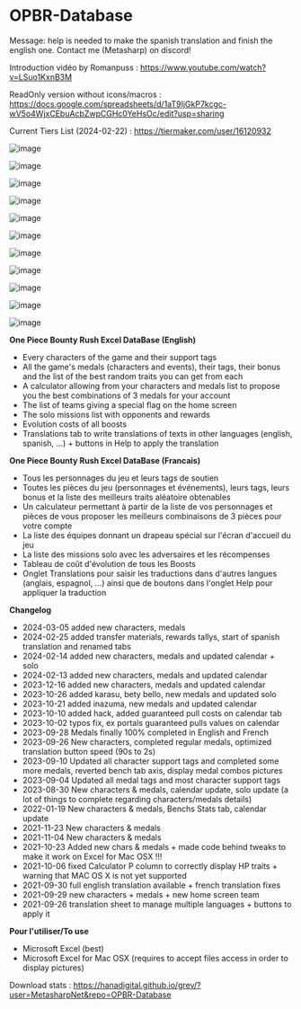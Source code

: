 # OPBR-Database

Message: help is needed to make the spanish translation and finish the english one. Contact me (Metasharp) on discord!

Introduction vidéo by Romanpuss : 
https://www.youtube.com/watch?v=LSuo1KxnB3M

ReadOnly version without icons/macros : https://docs.google.com/spreadsheets/d/1aT9IjGkP7kcgc-wV5o4WjxCEbuAcbZwpCGHc0YeHsOc/edit?usp=sharing

Current Tiers List (2024-02-22) : https://tiermaker.com/user/16120932

![image](https://github.com/MetasharpNet/OPBR-Database/assets/70144948/e5cc77d2-2c9b-4d28-8342-3f4dff795e18)

![image](https://github.com/MetasharpNet/OPBR-Database/assets/70144948/d07d5ff8-89dd-4361-9322-ef39b11c7ebd)

![image](https://github.com/MetasharpNet/OPBR-Database/assets/70144948/e14dae96-aa0e-4a6b-9dcc-463fa91b0117)

![image](https://github.com/MetasharpNet/OPBR-Database/assets/70144948/8dd49862-ba79-4e60-a78d-34145076de64)

![image](https://github.com/MetasharpNet/OPBR-Database/assets/70144948/8f7523bc-c9df-48d1-9eb7-9be98ab838d3)

![image](https://github.com/MetasharpNet/OPBR-Database/assets/70144948/b7861f87-e6cc-48a8-adb1-beccbb6fda3d)

![image](https://github.com/MetasharpNet/OPBR-Database/assets/70144948/e5d5274e-72f6-4c35-885f-148ea22ff3ea)

![image](https://github.com/MetasharpNet/OPBR-Database/assets/70144948/a84a3350-5932-4098-a8b1-0fa9e86863d0)

![image](https://github.com/MetasharpNet/OPBR-Database/assets/70144948/8db52a02-6f76-49b4-8eb5-5a9eabe38d36)

![image](https://github.com/MetasharpNet/OPBR-Database/assets/70144948/d9dbdc8d-d83e-4446-b6ae-c86d3189899a)

![image](https://github.com/MetasharpNet/OPBR-Database/assets/70144948/4fadea33-54d5-43e9-96c6-e940a75f0c81)

**One Piece Bounty Rush Excel DataBase (English)**

- Every characters of the game and their support tags
- All the game's medals (characters and events), their tags, their bonus and the list of the best random traits you can get from each
- A calculator allowing from your characters and medals list to propose you the best combinations of 3 medals for your account
- The list of teams giving a special flag on the home screen
- The solo missions list with opponents and rewards
- Evolution costs of all boosts
- Translations tab to write translations of texts in other languages (english, spanish, ...) + buttons in Help to apply the translation

**One Piece Bounty Rush Excel DataBase (Francais)**

- Tous les personnages du jeu et leurs tags de soutien
- Toutes les pièces du jeu (personnages et événements), leurs tags, leurs bonus et la liste des meilleurs traits aléatoire obtenables
- Un calculateur permettant à partir de la liste de vos personnages et pièces de vous proposer les meilleurs combinaisons de 3 pièces pour votre compte
- La liste des équipes donnant un drapeau spécial sur l'écran d'accueil du jeu
- La liste des missions solo avec les adversaires et les récompenses
- Tableau de coût d'évolution de tous les Boosts
- Onglet Translations pour saisir les traductions dans d'autres langues (anglais, espagnol, ...) ainsi que de boutons dans l'onglet Help pour appliquer la traduction

**Changelog**
- 2024-03-05 added new characters, medals
- 2024-02-25 added transfer materials, rewards tallys, start of spanish translation and renamed tabs
- 2024-02-14 added new characters, medals and updated calendar + solo
- 2024-02-13 added new characters, medals and updated calendar
- 2023-12-16 added new characters, medals and updated calendar
- 2023-10-26 added karasu, bety bello, new medals and updated solo
- 2023-10-21 added inazuma, new medals and updated calendar
- 2023-10-10 added hack, added guaranteed pull costs on calendar tab
- 2023-10-02 typos fix, ex portals guaranteed pulls values on calendar
- 2023-09-28 Medals finally 100% completed in English and French
- 2023-09-26 New characters, completed regular medals, optimized translation button speed (90s to 2s)
- 2023-09-10 Updated all character support tags and completed some more medals, reverted bench tab axis, display medal combos pictures
- 2023-09-04 Updated all medal tags and most character support tags
- 2023-08-30 New characters & medals, calendar update, solo update (a lot of things to complete regarding characters/medals details)
- 2022-01-19 New characters & medals, Benchs Stats tab, calendar update
- 2021-11-23 New characters & medals
- 2021-11-04 New characters & medals
- 2021-10-23 Added new chars & medals + made code behind tweaks to make it work on Excel for Mac OSX !!!
- 2021-10-06 fixed Calculator P column to correctly display HP traits + warning that MAC OS X is not yet supported
- 2021-09-30 full english translation available + french translation fixes
- 2021-09-29 new characters + medals + new home screen team
- 2021-09-26 translation sheet to manage multiple languages + buttons to apply it

**Pour l'utiliser/To use**

- Microsoft Excel (best)
- Microsoft Excel for Mac OSX (requires to accept files access in order to display pictures)

Download stats : https://hanadigital.github.io/grev/?user=MetasharpNet&repo=OPBR-Database
